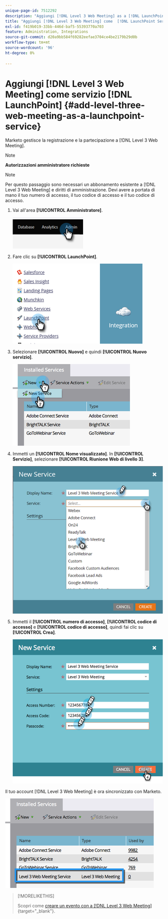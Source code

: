 ```yaml
---
unique-page-id: 7512292
description: "Aggiungi [!DNL Level 3 Web Meeting] as a [!DNL LaunchPoint] Service - Documentazione Marketo - Documentazione del prodotto"
title: "Aggiungi [!DNL Level 3 Web Meeting] come  [!DNL LaunchPoint Service]"
exl-id: f419b019-33bb-446d-baf5-55393770a703
feature: Administration, Integrations
source-git-commit: d20a9bb584f69282eefae3704ce4be2179b29d0b
workflow-type: tm+mt
source-wordcount: '96'
ht-degree: 0%

---
```


# Aggiungi [!DNL Level 3 Web Meeting] come servizio [!DNL LaunchPoint] {#add-level-three-web-meeting-as-a-launchpoint-service}

Marketo gestisce la registrazione e la partecipazione a [!DNL Level 3 Web Meeting].

>[!NOTE]
>
>**Autorizzazioni amministratore richieste**

>[!NOTE]
>
>Per questo passaggio sono necessari un abbonamento esistente a [!DNL Level 3 Web Meeting] e diritti di amministrazione. Devi avere a portata di mano il tuo numero di accesso, il tuo codice di accesso e il tuo codice di accesso.

1. Vai all&#39;area **[!UICONTROL Amministratore]**.

   ![](assets/add-level-three-web-meeting-as-a-launchpoint-service-1.png)

1. Fare clic su **[!UICONTROL LaunchPoint]**.

   ![](assets/add-level-three-web-meeting-as-a-launchpoint-service-2.png)

1. Selezionare **[!UICONTROL Nuovo]** e quindi **[!UICONTROL Nuovo servizio]**.

   ![](assets/add-level-three-web-meeting-as-a-launchpoint-service-3.png)

1. Immetti un **[!UICONTROL Nome visualizzato]**. In **[!UICONTROL Servizio]**, selezionare **[!UICONTROL Riunione Web di livello 3]**.

   ![](assets/add-level-three-web-meeting-as-a-launchpoint-service-4.png)

1. Immetti il **[!UICONTROL numero di accesso]**, **[!UICONTROL codice di accesso]** e **[!UICONTROL codice di accesso]**, quindi fai clic su **[!UICONTROL Crea]**.

   ![](assets/add-level-three-web-meeting-as-a-launchpoint-service-5.png)

Il tuo account [!DNL Level 3 Web Meeting] è ora sincronizzato con Marketo.

![](assets/add-level-three-web-meeting-as-a-launchpoint-service-6.png)

>[!MORELIKETHIS]
>
>Scopri come [creare un evento con a [!DNL Level 3 Web Meeting]](/help/marketo/product-docs/demand-generation/events/create-an-event/create-an-event-with-level-3-web-meeting.md){target="_blank"}.
